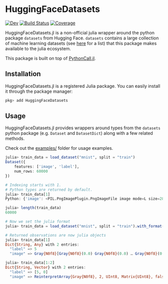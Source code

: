 # HuggingFaceDatasets

[![Dev](https://img.shields.io/badge/docs-dev-blue.svg)](https://CarloLucibello.github.io/HuggingFaceDatasets.jl/dev)
[![Build Status](https://github.com/CarloLucibello/HuggingFaceDatasets.jl/actions/workflows/CI.yml/badge.svg?branch=main)](https://github.com/CarloLucibello/HuggingFaceDatasets.jl/actions/workflows/CI.yml?query=branch%3Amain)
[![Coverage](https://codecov.io/gh/CarloLucibello/HuggingFaceDatasets.jl/branch/main/graph/badge.svg)](https://codecov.io/gh/CarloLucibello/HuggingFaceDatasets.jl) 

HuggingFaceDatasets.jl is a non-official julia wrapper around the python package  `datasets` from Hugging Face. `datasets` contains a large collection of machine learning datasets (see [here](https://huggingface.co/datasets) for a list) that this package makes available to the julia ecosystem.

This package is built on top of [PythonCall.jl](https://github.com/cjdoris/PythonCall.jl).

## Installation

HuggingFaceDatasets.jl is a registered Julia package. You can easily install it through the package manager:

```julia
pkg> add HuggingFaceDatasets
```

## Usage

HuggingFaceDatasets.jl provides wrappers around types from the `datasets` python package (e.g. `Dataset` and `DatasetDict`) along with a few related methods.

Check out the [examples/](https://github.com/CarloLucibello/HuggingFaceDatasets.jl/tree/main/examples) folder for usage examples.

```julia
julia> train_data = load_dataset("mnist", split = "train")
Dataset({
    features: ['image', 'label'],
    num_rows: 60000
})

# Indexing starts with 1. 
# Python types are returned by default.
julia> train_data[1]
Python: {'image': <PIL.PngImagePlugin.PngImageFile image mode=L size=28x28 at 0x7F04DE661CD0>, 'label': 5}

julia> length(train_data)
60000

# Now we set the julia format
julia> train_data = load_dataset("mnist", split = "train").with_format("julia");

# Returned observations are now julia objects
julia> train_data[1]
Dict{String, Any} with 2 entries:
  "label" => 5
  "image" => Gray{N0f8}[Gray{N0f8}(0.0) Gray{N0f8}(0.0) … Gray{N0f8}(0.0) Gray{N0f8}(0.0); Gray{N0f8}(0.0) Gray{N0f8}(0.0) … Gray{N0f8}(0.0) Gray{N0f8}(0.0); … ; Gray{N0f8}(0.0) Gray{N0f8}(0.0) ……

julia> train_data[1:2]
Dict{String, Vector} with 2 entries:
  "label" => [5, 0]
  "image" => ReinterpretArray{Gray{N0f8}, 2, UInt8, Matrix{UInt8}, false}[[Gray{N0f8}(0.0) Gray{N0f8}(0.0) … Gray{N0f8}(0.0) Gray{N0f8}(0.0); Gray{N0f8}(0.0) Gray{N0f8}(0.0) … Gray{N0f8}(0.0) Gra…
```

